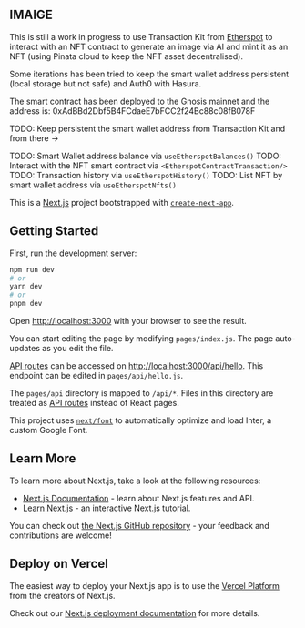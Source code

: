 ## IMAIGE

This is still a work in progress to use Transaction Kit from [Etherspot](https://etherspot.io) to interact with an NFT contract to generate an image via AI and mint it as an NFT (using Pinata cloud to keep the NFT asset decentralised).

Some iterations has been tried to keep the smart wallet address persistent (local storage but not safe) and Auth0 with Hasura.

The smart contract has been deployed to the Gnosis mainnet and the address is: 0xAdBBd2Dbf5B4FCdaeE7bFCC2f24Bc88c08fB078F

TODO: Keep persistent the smart wallet address from Transaction Kit and from there ->

TODO: Smart Wallet address balance via `useEtherspotBalances()`
TODO: Interact with the NFT smart contract via `<EtherspotContractTransaction/>`
TODO: Transaction history via `useEtherspotHistory()`
TODO: List NFT by smart wallet address via `useEtherspotNfts()`

This is a [Next.js](https://nextjs.org/) project bootstrapped with [`create-next-app`](https://github.com/vercel/next.js/tree/canary/packages/create-next-app).

## Getting Started

First, run the development server:

```bash
npm run dev
# or
yarn dev
# or
pnpm dev
```

Open [http://localhost:3000](http://localhost:3000) with your browser to see the result.

You can start editing the page by modifying `pages/index.js`. The page auto-updates as you edit the file.

[API routes](https://nextjs.org/docs/api-routes/introduction) can be accessed on [http://localhost:3000/api/hello](http://localhost:3000/api/hello). This endpoint can be edited in `pages/api/hello.js`.

The `pages/api` directory is mapped to `/api/*`. Files in this directory are treated as [API routes](https://nextjs.org/docs/api-routes/introduction) instead of React pages.

This project uses [`next/font`](https://nextjs.org/docs/basic-features/font-optimization) to automatically optimize and load Inter, a custom Google Font.

## Learn More

To learn more about Next.js, take a look at the following resources:

- [Next.js Documentation](https://nextjs.org/docs) - learn about Next.js features and API.
- [Learn Next.js](https://nextjs.org/learn) - an interactive Next.js tutorial.

You can check out [the Next.js GitHub repository](https://github.com/vercel/next.js/) - your feedback and contributions are welcome!

## Deploy on Vercel

The easiest way to deploy your Next.js app is to use the [Vercel Platform](https://vercel.com/new?utm_medium=default-template&filter=next.js&utm_source=create-next-app&utm_campaign=create-next-app-readme) from the creators of Next.js.

Check out our [Next.js deployment documentation](https://nextjs.org/docs/deployment) for more details.
